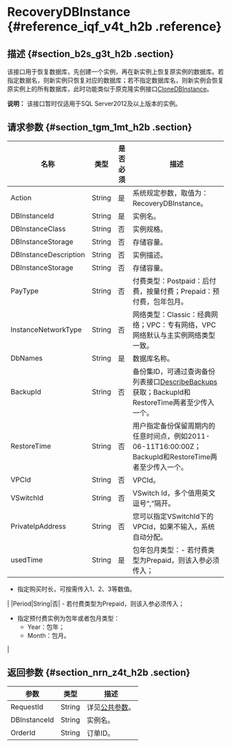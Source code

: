# RecoveryDBInstance {#reference_iqf_v4t_h2b .reference}

## 描述 {#section_b2s_g3t_h2b .section}

该接口用于恢复数据库，先创建一个实例，再在新实例上恢复原实例的数据库。若指定数据名，则新实例只恢复对应的数据库；若不指定数据库名，则新实例会恢复原实例上的所有数据库，此时功能类似于原克隆实例接口[CloneDBInstance](cn.zh-CN/API参考/API参考/备份恢复/CloneDBInstance.md#)。

**说明：** 该接口暂时仅适用于SQL Server2012及以上版本的实例。

## 请求参数 {#section_tgm_1mt_h2b .section}

|名称|类型|是否必须|描述|
|--|--|----|--|
|Action|String|是|系统规定参数，取值为：RecoveryDBInstance。|
|DBInstanceId|String|是|实例名。|
|DBInstanceClass|String|否|实例规格。|
|DBInstanceStorage|String|否|存储容量。|
|DBInstanceDescription|String|否|实例描述。|
|DBInstanceStorage|String|否|存储容量。|
|PayType|String|否|付费类型：Postpaid：后付费，按量付费；Prepaid：预付费，包年包月。|
|InstanceNetworkType|String|否|网络类型：Classic：经典网络；VPC：专有网络，VPC网络默认与主实例网络类型一致。|
|DbNames|String|是|数据库名称。|
|BackupId|String|否|备份集ID，可通过查询备份列表接口[DescribeBackups](cn.zh-CN/API参考/API参考/备份恢复/DescribeBackups.md#)获取；BackupId和RestoreTime两者至少传入一个。|
|RestoreTime|String|否|用户指定备份保留周期内的任意时间点，例如2011-06-11T16:00:00Z；BackupId和RestoreTime两者至少传入一个。|
|VPCId|String|否|VPCId。|
|VSwitchId|String|否|VSwitch Id，多个值用英文逗号“,”隔开。|
|PrivateIpAddress|String|否|您可以指定VSwitchId下的VPCId，如果不输入，系统自动分配。|
|usedTime|String|是|包年包月类型：-   若付费类型为Prepaid，则该入参必须传入；
-   指定购买时长，可按需传入1、2、3等数值。

|
|Period|String|否| -   若付费类型为Prepaid，则该入参必须传入；
-   指定预付费实例为包年或者包月类型：
    -   Year：包年；
    -   Month：包月。

 |

## 返回参数 {#section_nrn_z4t_h2b .section}

|参数|类型|描述|
|--|--|--|
|RequestId|String|详见[公共参数](cn.zh-CN/API参考/使用API/公共参数.md#)。|
|DBInstanceId|String|实例名。|
|OrderId|String|订单ID。|


